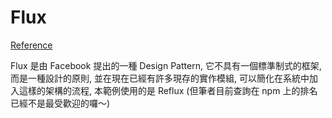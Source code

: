 # Flux
[Reference](https://dotblogs.com.tw/blackie1019/2015/04/14/151049)

Flux 是由 Facebook 提出的一種 Design Pattern, 它不具有一個標準制式的框架, 而是一種設計的原則, 並在現在已經有許多現存的實作模組, 可以簡化在系統中加入這樣的架構的流程, 本範例使用的是 Reflux (但筆者目前查詢在 npm 上的排名已經不是最受歡迎的囉～)